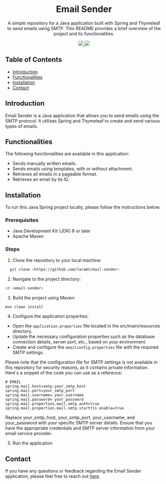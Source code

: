 <h1 align="center">Email Sender</h1>
<p align="center">A simple repository for a Java application built with Spring and Thymeleaf to send emails using SMTP. This README provides a brief overview of the project and its functionalities.
</p>
<p align="center">
  <a href="https://www.java.com">
    <img src="https://img.shields.io/badge/Java-17-yellow.svg">
  </a>
  <a href="https://spring.io/">
    <img src="https://img.shields.io/badge/Spring-3.0.7-green.svg">
  </a>
</p>


## Table of Contents

- [Introduction](#introduction)
- [Functionalities](#functionalities)
- [Installation](#installation)
- [Contact](#contact)

## Introduction

Email Sender is a Java application that allows you to send emails using the SMTP protocol. It utilizes Spring and Thymeleaf to create and send various types of emails.

## Functionalities

The following functionalities are available in this application:

-  Sends manually written emails.
-  Sends emails using templates, with or without attachment.
-  Retrieves all emails in a pageable format.
-  Retrieves an email by its ID.

## Installation

To run this Java Spring project locally, please follow the instructions below:

### Prerequisites

- Java Development Kit (JDK) 8 or later
- Apache Maven

### Steps

1. Clone the repository to your local machine:

```bash
  git clone <https://github.com/laramt/mail-sender>
  ````
2. Navigate to the project directory:

````bash
cd <email-sender>
````

3. Build the project using Maven:
 ````bash
mvn clean install
 ````

4. Configure the application properties:

  - Open the `application.properties` file located in the src/main/resources directory.
  - Update the necessary configuration properties such as the database connection details, server port, etc., based on your environment.
  - Create and configure the `emailconfig.properties` file with the required SMTP settings.


Please note that the configuration file for SMTP settings is not available in this repository for security reasons, as it contains private information.
Here's a snippet of the code you can use as a reference:


```` properties
# EMAIL
spring.mail.host=smtp.your_smtp_host
spring.mail.port=your_smtp_port
spring.mail.username= your_username
spring.mail.password= your_password
spring.mail.properties.mail.smtp.auth=true
spring.mail.properties.mail.smtp.starttls.enable=true

````

Replace your_smtp_host, your_smtp_port, your_username, and your_password with your specific SMTP server details. Ensure that you have the appropriate credentials and SMTP server information from your email service provider.

5. Run the application


## Contact

If you have any questions or feedback regarding the Email Sender application, please feel free to reach out [here](mailto:your_email@example.com).

